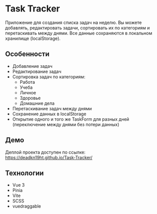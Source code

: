 # Task Tracker

Приложение для создания списка задач на неделю. Вы можете добавлять, редактировать задачи, сортировать их по категориям и перетаскивать между днями. Все данные сохраняются в локальном хранилище (localStorage).

## Особенности

- Добавление задач
- Редактирование задач
- Сортировка задач по категориям:
  - Работа
  - Учеба
  - Личное
  - Здоровье
  - Домашние дела
- Перетаскивание задач между днями
- Сохранение данных в localStorage
- Открытие одного и того же TaskForm для разных дней (переключение между днями без потери данных)
## Демо
Деплой проекта доступен по ссылке:  
https://deadkn19ht.github.io/Task-Tracker/

## Технологии
- Vue 3  
- Pinia  
- Vite  
- SCSS  
- vuedraggable  
